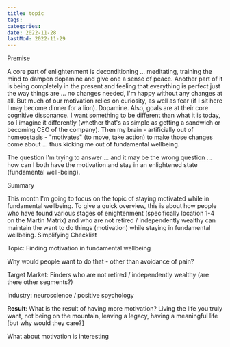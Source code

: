 ```yaml
---
title: topic
tags:
categories:
date: 2022-11-28
lastMod: 2022-11-29
---
```

Premise

A core part of enlightenment is deconditioning ... meditating, training the mind to dampen dopamine and give one a sense of peace. Another part of it is being completely in the present and feeling that everything is perfect just the way things are ... no changes needed, I'm happy without any changes at all.
But much of our motivation relies on curiosity, as well as fear (if I sit here I may become dinner for a lion). Dopamine.  Also, goals are at their core cognitive dissonance.  I want something to be different than what it is today, so I imagine it differently (whether that's as simple as getting a sandwich or becoming CEO of the company). Then my brain - artificially out of homeostasis - "motivates" (to move, take action) to make those changes come about ... thus kicking me out of fundamental wellbeing.

The question I'm trying to answer ... and it may be the wrong question ... how can I both have the motivation and stay in an enlightened state (fundamental well-being).

Summary

This month I'm going to focus on the topic of staying motivated while in fundamental wellbeing. To give a quick overview, this is about how people who have found various stages of enightenment (specifically location 1-4 on the Martin Matrix) and who are not retired / independently wealthy can maintain the want to do things (motivation) while staying in fundamental wellbeing.
Simplifying Checklist

Topic: Finding motivation in fundamental wellbeing

Why would people want to do that - other than avoidance of pain?

Target Market: Finders who are not retired / independently wealthy (are there other segments?)

Industry: neuroscience / positive spychology

**Result**: What is the result of having more motivation?  Living the life you truly want, not being on the mountain, leaving a legacy, having a meaningful life [but why would they care?]

What about motivation is interesting
